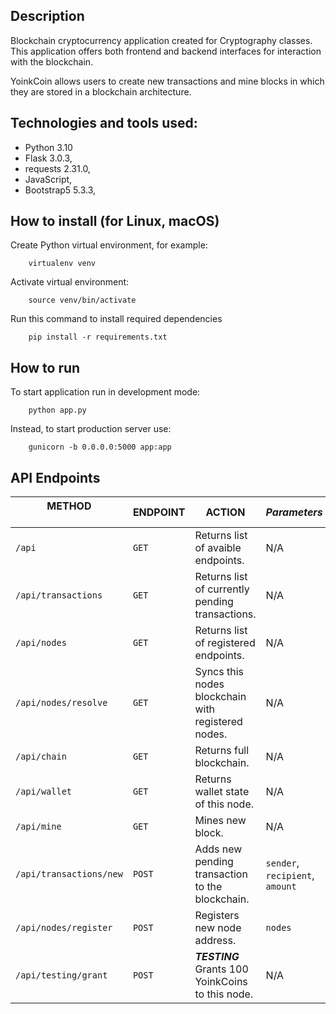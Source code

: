 ## Description

Blockchain cryptocurrency application created for Cryptography classes.
This application offers both frontend and backend interfaces for interaction with the blockchain.

YoinkCoin allows users to create new transactions and mine blocks in which they are stored in a blockchain architecture.


## Technologies and tools used:

- Python 3.10
- Flask 3.0.3,
- requests 2.31.0,
- JavaScript,
- Bootstrap5 5.3.3,


## How to install (for Linux, macOS)

Create Python virtual environment, for example:

        virtualenv venv

Activate virtual environment:

        source venv/bin/activate

Run this command to install required dependencies

        pip install -r requirements.txt


## How to run

To start application run in development mode:

        python app.py

Instead, to start production server use:
        
        gunicorn -b 0.0.0.0:5000 app:app


## API Endpoints


| **METHOD** &nbsp;&nbsp;&nbsp;&nbsp;&nbsp;&nbsp;&nbsp;&nbsp;&nbsp;&nbsp;&nbsp;&nbsp;&nbsp;&nbsp;&nbsp;&nbsp;&nbsp;&nbsp;&nbsp;&nbsp;&nbsp;&nbsp;&nbsp;&nbsp;&nbsp;&nbsp;&nbsp;&nbsp;&nbsp;&nbsp;&nbsp; | **ENDPOINT** | **ACTION** | ***Parameters*** |
| ------------- | ------------- | ------------- | ------------- |
| ```/api``` | ```GET``` | Returns list of avaible endpoints. | N/A |
| ```/api/transactions``` | ```GET``` | Returns list of currently pending transactions. | N/A |
| ```/api/nodes``` | ```GET``` | Returns list of registered endpoints. | N/A |
| ```/api/nodes/resolve``` | ```GET``` | Syncs this nodes blockchain with registered nodes. | N/A |
| ```/api/chain``` | ```GET``` | Returns full blockchain. | N/A |
| ```/api/wallet``` | ```GET``` | Returns wallet state of this node. | N/A |
| ```/api/mine``` | ```GET``` | Mines new block. | N/A |
| ```/api/transactions/new``` | ```POST``` | Adds new pending transaction to the blockchain. | ```sender```, ```recipient```, ```amount``` |
| ```/api/nodes/register``` | ```POST``` | Registers new node address. | ```nodes``` |
| ```/api/testing/grant``` | ```POST``` | ***TESTING*** Grants 100 YoinkCoins to this node.  | N/A |
